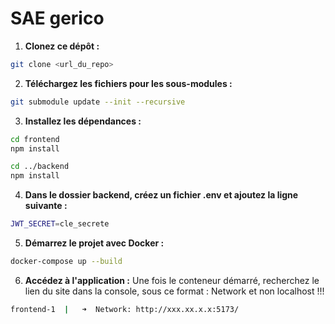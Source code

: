 # SAE gerico

1. **Clonez ce dépôt :**
```bash
git clone <url_du_repo>
```

2. **Téléchargez les fichiers pour les sous-modules :**
```bash
git submodule update --init --recursive
```

3. **Installez les dépendances :**
```bash
cd frontend
npm install
```
```bash
cd ../backend
npm install
```
4. **Dans le dossier backend, créez un fichier .env et ajoutez la ligne suivante :**
```bash
JWT_SECRET=cle_secrete
```
5. **Démarrez le projet avec Docker  :**
```bash
docker-compose up --build
```
6. **Accédez à l'application :**
Une fois le conteneur démarré, recherchez le lien du site dans la console, sous ce format :
Network et non localhost !!!
```bash
frontend-1  |   ➜  Network: http://xxx.xx.x.x:5173/
```
